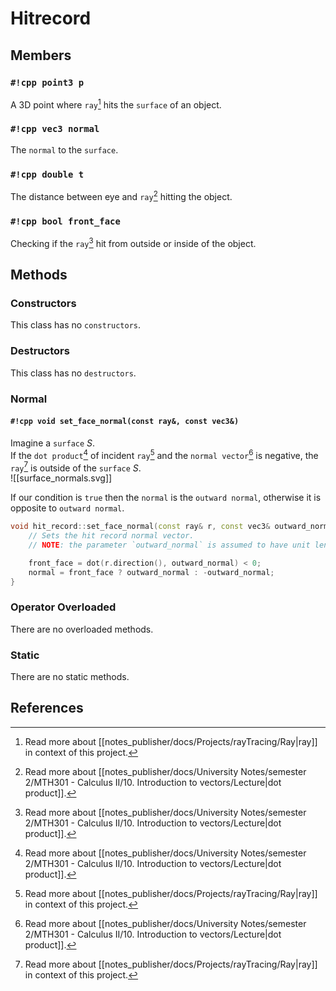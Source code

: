 # Hitrecord

## Members

### `#!cpp point3 p`

A 3D point where `ray`[^1] hits the `surface` of an object.

### `#!cpp vec3 normal`

The `normal` to the `surface`.

### `#!cpp double t`

The distance between eye and `ray`[^2] hitting the object.

### `#!cpp bool front_face`

Checking if the `ray`[^2] hit from outside or inside of the object.

## Methods

### Constructors

This class has no `constructors`.

### Destructors

This class has no `destructors`.

### Normal

#### `#!cpp void set_face_normal(const ray&, const vec3&)`

Imagine a `surface` $S$.  
If the `dot product`[^2] of incident `ray`[^1] and the `normal vector`[^2] is negative, the `ray`[^1] is outside of the `surface` $S$.  
![[surface_normals.svg]]

If our condition is `true` then the `normal` is the `outward normal`, otherwise it is opposite to `outward normal`.

```cpp
void hit_record::set_face_normal(const ray& r, const vec3& outward_normal) {
    // Sets the hit record normal vector.
    // NOTE: the parameter `outward_normal` is assumed to have unit length.

    front_face = dot(r.direction(), outward_normal) < 0;
    normal = front_face ? outward_normal : -outward_normal;
}
```

### Operator Overloaded

There are no overloaded methods.

### Static

There are no static methods.

## References

[^1]: Read more about [[notes_publisher/docs/Projects/rayTracing/Ray|ray]] in context of this project.
[^2]: Read more about [[notes_publisher/docs/University Notes/semester 2/MTH301 - Calculus II/10. Introduction to vectors/Lecture|dot product]].
